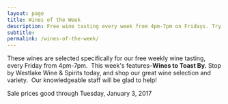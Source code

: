 ```yaml
---
layout: page
title: Wines of the Week
description: Free wine tasting every week from 4pm-7pm on Fridays. Try four different wines every week and find your next favorite bottle.
subtitle:
permalink: /wines-of-the-week/
---
```



These wines are selected specifically for our free weekly wine tasting, every Friday from 4pm-7pm. &nbsp;This week's features–**Wines to Toast By.**&nbsp;Stop by Westlake Wine & Spirits today, and shop our great wine selection and variety. &nbsp;Our knowledgeable staff will be glad to help!

Sale prices good through Tuesday, January 3, 2017

&nbsp;